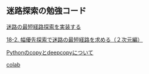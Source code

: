 ## 迷路探索の勉強コード

[迷路の最短経路探索を実装する](https://qiita.com/tomowarkar/items/1b3c296b555755fac5d4)

[18-2. 幅優先探索で迷路の最短経路を求める（２次元編）](https://vigne-cla.com/18-2/)

[Pythonのcopyとdeepcopyについて](https://qiita.com/Kaz_K/items/a3d619b9e670e689b6db)

[colab](https://colab.research.google.com/drive/1UXAz1Qt_dVfnB-2zhxhBu3AKX1OWkcYy?usp=sharing)
